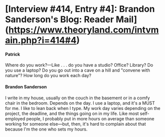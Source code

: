 # [Interview #414, Entry #4]: Brandon Sanderson's Blog: Reader Mail](https://www.theoryland.com/intvmain.php?i=414#4)

#### Patrick

Where do you work?—Like . . . do you have a studio? Office? Library? Do you use a laptop? Do you go out into a cave on a hill and "convene with nature"? How long do you work each day?

#### Brandon Sanderson

I write in my house, usually on the couch in the basement or in a comfy chair in the bedroom. Depends on the day. I use a laptop, and it's a MUST for me. I like to lean back when I type. My work day varies depending on the project, the deadline, and the things going on in my life. Like most self-employed people, I probably put in more hours on average than someone working for someone else—but, then, it's hard to complain about that because I'm the one who sets my hours.

